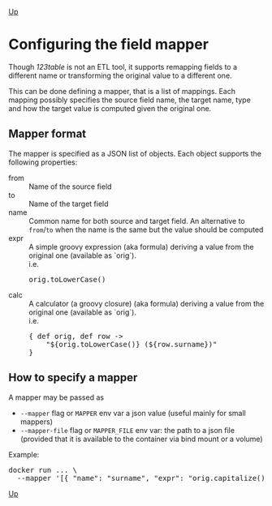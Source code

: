 [Up](./)

# Configuring the field mapper

Though *123table* is not an ETL tool, it supports remapping
fields to a different name or transforming the original
value to a different one.

This can be done defining a mapper, that is a list of mappings.
Each mapping possibly specifies the source field name, the
target name, type and how the target value is computed given
the original one.

## Mapper format

The mapper is specified as a JSON list of objects. Each object
supports the following properties:

<dl>
<dt>from</dt>
<dd>
    Name of the source field
</dd>
<dt>to</dt>
<dd>
    Name of the target field
</dd>
<dt>name</dt>
<dd>
    Common name for both source and target field.
    An alternative to <code>from</code>/<code>to</code> when
    the name is the same but the value should be computed
</dd>
<dt>expr</dt>
<dd>
    A simple groovy expression (aka formula) deriving a value
    from the original one (available as `orig`).
    <br>
    i.e.
<pre>
orig.toLowerCase()
</pre>
</dd>
<dt>calc</dt>
<dd>
    A calculator (a groovy closure) (aka formula) deriving a value
    from the original one (available as `orig`).
    <br>
    i.e.
<pre>
{ def orig, def row ->
    "${orig.toLowerCase()} (${row.surname})"
}
</pre>
</dd>
</dl>

## How to specify a mapper

A mapper may be passed as
<ul>
<li><code>--mapper</code> flag or <code>MAPPER</code> env var a json
value (useful mainly for small mappers)
<li><code>--mapper-file</code> flag or <code>MAPPER_FILE</code> env
var: the path to a json file (provided that it is available to the
container via bind mount or a volume)
</ul>

Example:
<pre>
docker run ... \
  --mapper '[{ "name": "surname", "expr": "orig.capitalize()" }]
</pre>

[Up](./)